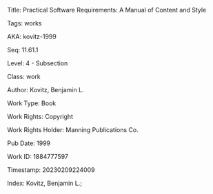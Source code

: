 Title:  Practical Software Requirements: A Manual of Content and Style

Tags:   works

AKA:    kovitz-1999

Seq:    11.61.1

Level:  4 - Subsection

Class:  work

Author: Kovitz, Benjamin L.

Work Type: Book

Work Rights: Copyright

Work Rights Holder: Manning Publications Co.

Pub Date: 1999

Work ID: 1884777597

Timestamp: 20230209224009

Index:  Kovitz, Benjamin L.; 
